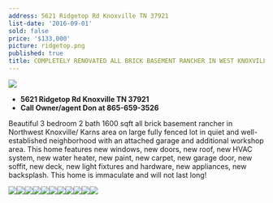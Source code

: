 ```yaml
---
address: 5621 Ridgetop Rd Knoxville TN 37921
list-date: '2016-09-01'
sold: false
price: '$133,000'
picture: ridgetop.png
published: true
title: COMPLETELY RENOVATED ALL BRICK BASEMENT RANCHER IN WEST KNOXVILLE
---
```



![](/uploads/versions/isqhqd2dqulagk1000000000---x----1024-768x---.jpg)

* **5621 Ridgetop Rd Knoxville TN 37921**
* **Call Owner/agent Don at 865-659-3526**


Beautiful 3 bedroom 2 bath 1600 sqft all brick basement rancher in Northwest Knoxville/ Karns area on large fully fenced lot in quiet and well-established neighborhood with an attached garage and additional workshop area. This home features new windows, new doors, new roof, new HVAC system, new water heater, new paint, new carpet, new garage door, new soffit, new deck, new light fixtures and hardware, new appliances, new backsplash. This home is immaculate and will not last long!

![](/uploads/versions/isqhqd2dqulagk1000000000---x----1024-768x---.jpg)![](/uploads/versions/ise838nllayexl1000000000---x----1024-768x---.jpg)![](/uploads/versions/isqpw7429m9nxl1000000000---x----1024-768x---.jpg)![](/uploads/versions/is2vo2v9hlsduk1000000000---x----1024-768x---.jpg)![](/uploads/versions/isalafy2nu2mtk1000000000---x----1024-768x---.jpg)![](/uploads/versions/ismu53lqaj539l1000000000---x----1024-768x---.jpg)![](/uploads/versions/is2f83gwimuotk1000000000---x----1024-768x---.jpg)![](/uploads/versions/isq9g8poanbywl1000000000---x----1024-768x---.jpg)![](/uploads/versions/isyjxewzxhp2uk1000000000---x----1024-768x---.jpg)![](/uploads/versions/ismu18udpsnu2l1000000000---x----1024-768x---.jpg)![](/uploads/versions/isuomqc3ddkguk1000000000---x----1024-768x---.jpg)